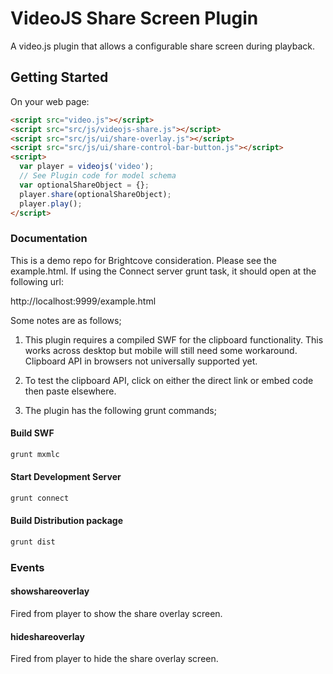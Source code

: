 # VideoJS Share Screen Plugin

A video.js plugin that allows a configurable share screen during playback.

## Getting Started
On your web page:

```html
<script src="video.js"></script>
<script	src="src/js/videojs-share.js"></script>
<script src="src/js/ui/share-overlay.js"></script>
<script src="src/js/ui/share-control-bar-button.js"></script>
<script>
  var player = videojs('video');
  // See Plugin code for model schema
  var optionalShareObject = {};
  player.share(optionalShareObject);
  player.play();
</script>
```

### Documentation
This is a demo repo for Brightcove consideration. Please see the example.html. If
using the Connect server grunt task, it should open at the following url:

http://localhost:9999/example.html

Some notes are as follows;

1. This plugin requires a compiled SWF for the clipboard functionality. This
works across desktop but mobile will still need some workaround. Clipboard API
in browsers not universally supported yet.

2. To test the clipboard API, click on either the direct link or embed code then
paste elsewhere.

3. The plugin has the following grunt commands;

#### Build SWF
```bash
grunt mxmlc
```

#### Start Development Server
```bash
grunt connect
```

#### Build Distribution package
```bash
grunt dist
```

### Events
#### showshareoverlay

Fired from player to show the share overlay screen.

#### hideshareoverlay

Fired from player to hide the share overlay screen.

